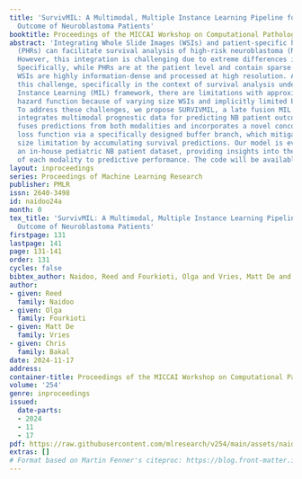 ```yaml
---
title: 'SurvivMIL: A Multimodal, Multiple Instance Learning Pipeline for Survival
  Outcome of Neuroblastoma Patients'
booktitle: Proceedings of the MICCAI Workshop on Computational Pathology
abstract: 'Integrating Whole Slide Images (WSIs) and patient-specific health records
  (PHRs) can facilitate survival analysis of high-risk neuroblastoma (NB) cancer patients.
  However, this integration is challenging due to extreme differences in data dimensionality.
  Specifically, while PHRs are at the patient level and contain sparse information,
  WSIs are highly information-dense and processed at high resolution. Adjacent to
  this challenge, specifically in the context of survival analysis under the Multiple
  Instance Learning (MIL) framework, there are limitations with approximating the
  hazard function because of varying size WSIs and implicitly limited batch sizes.
  To address these challenges, we propose SURVIVMIL, a late fusion MIL model that
  integrates multimodal prognostic data for predicting NB patient outcomes. Our approach
  fuses predictions from both modalities and incorporates a novel concordance-based
  loss function via a specifically designed buffer branch, which mitigates the batch
  size limitation by accumulating survival predictions. Our model is evaluated on
  an in-house pediatric NB patient dataset, providing insights into the contributions
  of each modality to predictive performance. The code will be available at: https://github.com/reednaidoo/SurvivMIL_COMPAYL.git'
layout: inproceedings
series: Proceedings of Machine Learning Research
publisher: PMLR
issn: 2640-3498
id: naidoo24a
month: 0
tex_title: 'SurvivMIL: A Multimodal, Multiple Instance Learning Pipeline for Survival
  Outcome of Neuroblastoma Patients'
firstpage: 131
lastpage: 141
page: 131-141
order: 131
cycles: false
bibtex_author: Naidoo, Reed and Fourkioti, Olga and Vries, Matt De and Bakal, Chris
author:
- given: Reed
  family: Naidoo
- given: Olga
  family: Fourkioti
- given: Matt De
  family: Vries
- given: Chris
  family: Bakal
date: 2024-11-17
address:
container-title: Proceedings of the MICCAI Workshop on Computational Pathology
volume: '254'
genre: inproceedings
issued:
  date-parts:
  - 2024
  - 11
  - 17
pdf: https://raw.githubusercontent.com/mlresearch/v254/main/assets/naidoo24a/naidoo24a.pdf
extras: []
# Format based on Martin Fenner's citeproc: https://blog.front-matter.io/posts/citeproc-yaml-for-bibliographies/
---
```

